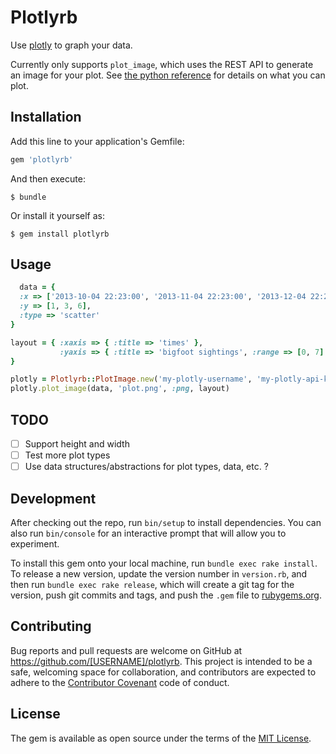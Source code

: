 # Plotlyrb

Use [plotly](https://plot.ly) to graph your data.

Currently only supports `plot_image`, which uses the REST API to generate an image for your plot. See [the python reference](https://plot.ly/python/reference/) for details on what you can plot.

## Installation

Add this line to your application's Gemfile:

```ruby
gem 'plotlyrb'
```

And then execute:

    $ bundle

Or install it yourself as:

    $ gem install plotlyrb

## Usage

```ruby
  data = {
  :x => ['2013-10-04 22:23:00', '2013-11-04 22:23:00', '2013-12-04 22:23:00'],
  :y => [1, 3, 6],
  :type => 'scatter'
}

layout = { :xaxis => { :title => 'times' },
           :yaxis => { :title => 'bigfoot sightings', :range => [0, 7] },
}

plotly = Plotlyrb::PlotImage.new('my-plotly-username', 'my-plotly-api-key')
plotly.plot_image(data, 'plot.png', :png, layout)
```

## TODO
- [ ] Support height and width
- [ ] Test more plot types
- [ ] Use data structures/abstractions for plot types, data, etc. ?

## Development

After checking out the repo, run `bin/setup` to install dependencies. You can also run `bin/console` for an interactive prompt that will allow you to experiment.

To install this gem onto your local machine, run `bundle exec rake install`. To release a new version, update the version number in `version.rb`, and then run `bundle exec rake release`, which will create a git tag for the version, push git commits and tags, and push the `.gem` file to [rubygems.org](https://rubygems.org).

## Contributing

Bug reports and pull requests are welcome on GitHub at https://github.com/[USERNAME]/plotlyrb. This project is intended to be a safe, welcoming space for collaboration, and contributors are expected to adhere to the [Contributor Covenant](http://contributor-covenant.org) code of conduct.

## License

The gem is available as open source under the terms of the [MIT License](http://opensource.org/licenses/MIT).


